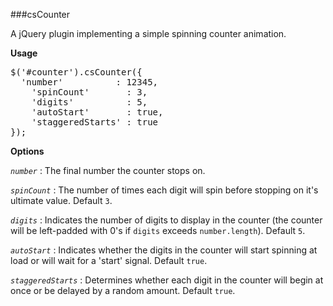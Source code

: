 ###csCounter

A jQuery plugin implementing a simple spinning counter animation.

**Usage**

<pre>
$('#counter').csCounter({
  'number'          : 12345,
	'spinCount'       : 3,
	'digits'          : 5,
	'autoStart'       : true,
	'staggeredStarts' : true
});
</pre>


**Options**

*<code>number</code>* : The final number the counter stops on.

*<code>spinCount</code>* : The number of times each digit will spin before stopping on it's ultimate value. Default <code>3</code>.

*<code>digits</code>* : Indicates the number of digits to display in the counter (the counter will be left-padded with 0's if <code>digits</code> exceeds <code>number.length</code>). Default <code>5</code>.

*<code>autoStart</code>* : Indicates whether the digits in the counter will start spinning at load or will wait for a 'start' signal. Default <code>true</code>.

*<code>staggeredStarts</code>* : Determines whether each digit in the counter will begin at once or be delayed by a random amount. Default <code>true</code>.
